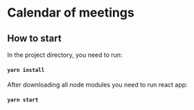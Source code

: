 # Calendar of meetings

## How to start

In the project directory, you need to run:
#### `yarn install`

After downloading all node modules you need to run react app:
#### `yarn start`